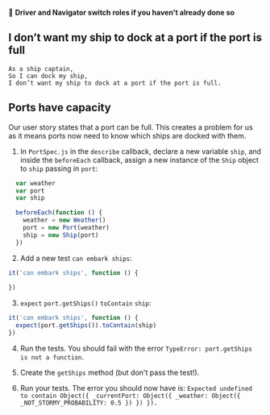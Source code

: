 :twisted_rightwards_arrows: **Driver and Navigator switch roles if you haven't already done so**

## I don’t want my ship to dock at a port if the port is full

```
As a ship captain,
So I can dock my ship,
I don’t want my ship to dock at a port if the port is full.
```

## Ports have capacity

Our user story states that a port can be full. This creates a problem for us as it means ports now need to know which ships are docked with them. 

1. In `PortSpec.js` in the `describe` callback, declare a new variable `ship`, and inside the `beforeEach` callback, assign a new instance of the `Ship` object to `ship` passing in `port`:

```js
  var weather
  var port
  var ship

  beforeEach(function () {
    weather = new Weather()
    port = new Port(weather)
    ship = new Ship(port)
  })
```

2. Add a new test `can embark ships`:

```js
it('can embark ships', function () {
  
})
```

3. `expect` `port.getShips()` `toContain` `ship`:

```js
it('can embark ships', function () {
  expect(port.getShips()).toContain(ship)
})
```

4. Run the tests. You should fail with the error `TypeError: port.getShips is not a function`.

5. Create the `getShips` method (but don't pass the test!).

6. Run your tests. The error you should now have is: `Expected undefined to contain Object({ _currentPort: Object({ _weather: Object({ _NOT_STORMY_PROBABILITY: 0.5 }) }) }).`